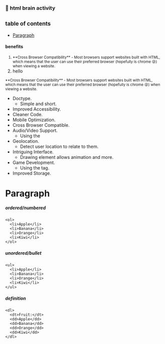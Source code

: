 ### 🧠 html brain activity

## <sub>table of contents</sub>
- [Paragraph](#paragraph)

#### benefits
<ol>
  <sub><li>**Cross Browser Compatibility** - Most browsers support websites built with HTML, which means that the user can use their preferred browser (hopefully is chrome 😜) when viewing a website.</li></sub>
  <li>hello</li>
</ol>
<sub>**Cross Browser Compatibility** - Most browsers support websites built with HTML, which means that the user can use their preferred browser (hopefully is chrome 😜) when viewing a website.</sub>

- Doctype.
  - Simple and short.
- Improved Accessibility.
- Cleaner Code.
- Mobile Optimization.
- Cross Browser Compatible.
- Audio/Video Support.
  - Using the <audio> and <video> tags.
- Geolocation.
  - Detect user location to relate to them.
- Intriguing Interface.
  - Drawing element allows animation and more.
- Game Development.
  - Using the <canvas> tag.
- Improved Storage.






# Paragraph
##### ordered/numbered
```
<ol>
  <li>Apple</li> 
  <li>Banana</li> 
  <li>Orange</li>
  <li>Kiwi</li>
</ol> 
```
##### unordered/bullet
```
<ul>
  <li>Apple</li> 
  <li>Banana</li> 
  <li>Orange</li>
  <li>Kiwi</li>
</ul> 
```
##### definition
```
<dl>
  <dt>Fruit:</dt>
  <dd>Apple</dd> 
  <dd>Banana</dd> 
  <dd>Orange</dd>
  <dd>Kiwi</dd>
</dl> 
```
